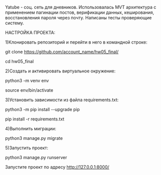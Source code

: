 Yatube - соц. сеть для дневников. Использовалась MVT архитектура с применением пагинации постов, верификации данных, кеширования, восстановления пароля через почту. Написаны тесты проверяющие систему.

НАСТРОЙКА ПРОЕКТА:

1)Клонировать репозиторий и перейти в него в командной строке:

git clone https://github.com/account_name/hw05_final/

cd hw05_final

2)Cоздать и активировать виртуальное окружение:

python3 -m venv env

source env/bin/activate

3)Установить зависимости из файла requirements.txt:

python3 -m pip install --upgrade pip

pip install -r requirements.txt

4)Выполнить миграции:

python3 manage.py migrate

5)Запустить проект:

python3 manage.py runserver

Запустите проект по адресу http://127.0.0.1:8000/
